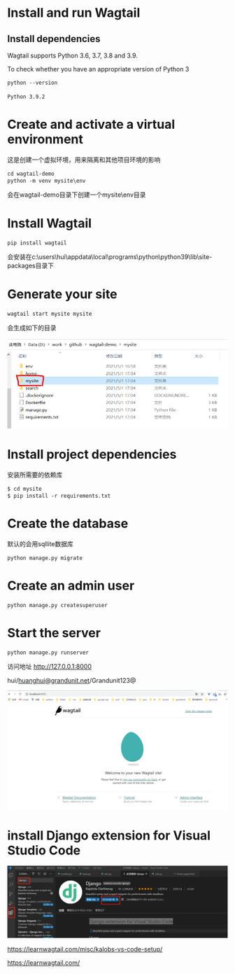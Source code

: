 # Install and run Wagtail

## Install dependencies

Wagtail supports Python 3.6, 3.7, 3.8 and 3.9.

To check whether you have an appropriate version of Python 3

```
python --version

Python 3.9.2
```
# Create and activate a virtual environment
这是创建一个虚拟环境，用来隔离和其他项目环境的影响

```
cd wagtail-demo
python -m venv mysite\env
```

会在wagtail-demo目录下创建一个mysite\env目录

# Install Wagtail
```
pip install wagtail
```

会安装在c:\users\hui\appdata\local\programs\python\python39\lib\site-packages目录下

# Generate your site

```
wagtail start mysite mysite
```

会生成如下的目录

![](img/2021-05-01-17-06-02.png)

# Install project dependencies
安装所需要的依赖库

```
$ cd mysite
$ pip install -r requirements.txt
```

# Create the database
默认的会用sqllite数据库
```
python manage.py migrate
```

# Create an admin user
```
python manage.py createsuperuser
```

# Start the server
```
python manage.py runserver
```

访问地址  http://127.0.0.1:8000 

hui/huanghui@grandunit.net/Grandunit123@

![](img/2021-05-01-22-31-46.png)


# install Django extension for Visual Studio Code

![](img/2021-05-02-21-38-59.png)

https://learnwagtail.com/misc/kalobs-vs-code-setup/

https://learnwagtail.com/

